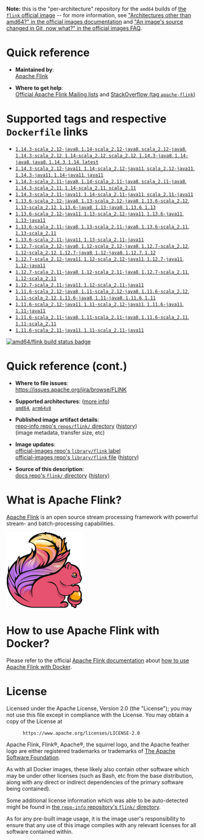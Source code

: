 <!--

********************************************************************************

WARNING:

    DO NOT EDIT "flink/README.md"

    IT IS AUTO-GENERATED

    (from the other files in "flink/" combined with a set of templates)

********************************************************************************

-->

**Note:** this is the "per-architecture" repository for the `amd64` builds of [the `flink` official image](https://hub.docker.com/_/flink) -- for more information, see ["Architectures other than amd64?" in the official images documentation](https://github.com/docker-library/official-images#architectures-other-than-amd64) and ["An image's source changed in Git, now what?" in the official images FAQ](https://github.com/docker-library/faq#an-images-source-changed-in-git-now-what).

# Quick reference

-	**Maintained by**:  
	[Apache Flink](https://flink.apache.org/community.html#people)

-	**Where to get help**:  
	[Official Apache Flink Mailing lists](https://flink.apache.org/community.html#mailing-lists) and [StackOverflow (tag `apache-flink`)](https://stackoverflow.com/questions/tagged/apache-flink)

# Supported tags and respective `Dockerfile` links

-	[`1.14.3-scala_2.12-java8`, `1.14-scala_2.12-java8`, `scala_2.12-java8`, `1.14.3-scala_2.12`, `1.14-scala_2.12`, `scala_2.12`, `1.14.3-java8`, `1.14-java8`, `java8`, `1.14.3`, `1.14`, `latest`](https://github.com/apache/flink-docker/blob/312e9af1313817d78e18c9d5b6dbdff3c4e408d5/1.14/scala_2.12-java8-debian/Dockerfile)
-	[`1.14.3-scala_2.12-java11`, `1.14-scala_2.12-java11`, `scala_2.12-java11`, `1.14.3-java11`, `1.14-java11`, `java11`](https://github.com/apache/flink-docker/blob/312e9af1313817d78e18c9d5b6dbdff3c4e408d5/1.14/scala_2.12-java11-debian/Dockerfile)
-	[`1.14.3-scala_2.11-java8`, `1.14-scala_2.11-java8`, `scala_2.11-java8`, `1.14.3-scala_2.11`, `1.14-scala_2.11`, `scala_2.11`](https://github.com/apache/flink-docker/blob/312e9af1313817d78e18c9d5b6dbdff3c4e408d5/1.14/scala_2.11-java8-debian/Dockerfile)
-	[`1.14.3-scala_2.11-java11`, `1.14-scala_2.11-java11`, `scala_2.11-java11`](https://github.com/apache/flink-docker/blob/312e9af1313817d78e18c9d5b6dbdff3c4e408d5/1.14/scala_2.11-java11-debian/Dockerfile)
-	[`1.13.6-scala_2.12-java8`, `1.13-scala_2.12-java8`, `1.13.6-scala_2.12`, `1.13-scala_2.12`, `1.13.6-java8`, `1.13-java8`, `1.13.6`, `1.13`](https://github.com/apache/flink-docker/blob/3dd2ef7d59ff91800fc82be1f0f04b01db9080bf/1.13/scala_2.12-java8-debian/Dockerfile)
-	[`1.13.6-scala_2.12-java11`, `1.13-scala_2.12-java11`, `1.13.6-java11`, `1.13-java11`](https://github.com/apache/flink-docker/blob/3dd2ef7d59ff91800fc82be1f0f04b01db9080bf/1.13/scala_2.12-java11-debian/Dockerfile)
-	[`1.13.6-scala_2.11-java8`, `1.13-scala_2.11-java8`, `1.13.6-scala_2.11`, `1.13-scala_2.11`](https://github.com/apache/flink-docker/blob/3dd2ef7d59ff91800fc82be1f0f04b01db9080bf/1.13/scala_2.11-java8-debian/Dockerfile)
-	[`1.13.6-scala_2.11-java11`, `1.13-scala_2.11-java11`](https://github.com/apache/flink-docker/blob/3dd2ef7d59ff91800fc82be1f0f04b01db9080bf/1.13/scala_2.11-java11-debian/Dockerfile)
-	[`1.12.7-scala_2.12-java8`, `1.12-scala_2.12-java8`, `1.12.7-scala_2.12`, `1.12-scala_2.12`, `1.12.7-java8`, `1.12-java8`, `1.12.7`, `1.12`](https://github.com/apache/flink-docker/blob/79bcbe515597ed4639da10709742cdcbe331fbc3/1.12/scala_2.12-java8-debian/Dockerfile)
-	[`1.12.7-scala_2.12-java11`, `1.12-scala_2.12-java11`, `1.12.7-java11`, `1.12-java11`](https://github.com/apache/flink-docker/blob/79bcbe515597ed4639da10709742cdcbe331fbc3/1.12/scala_2.12-java11-debian/Dockerfile)
-	[`1.12.7-scala_2.11-java8`, `1.12-scala_2.11-java8`, `1.12.7-scala_2.11`, `1.12-scala_2.11`](https://github.com/apache/flink-docker/blob/79bcbe515597ed4639da10709742cdcbe331fbc3/1.12/scala_2.11-java8-debian/Dockerfile)
-	[`1.12.7-scala_2.11-java11`, `1.12-scala_2.11-java11`](https://github.com/apache/flink-docker/blob/79bcbe515597ed4639da10709742cdcbe331fbc3/1.12/scala_2.11-java11-debian/Dockerfile)
-	[`1.11.6-scala_2.12-java8`, `1.11-scala_2.12-java8`, `1.11.6-scala_2.12`, `1.11-scala_2.12`, `1.11.6-java8`, `1.11-java8`, `1.11.6`, `1.11`](https://github.com/apache/flink-docker/blob/79bcbe515597ed4639da10709742cdcbe331fbc3/1.11/scala_2.12-java8-debian/Dockerfile)
-	[`1.11.6-scala_2.12-java11`, `1.11-scala_2.12-java11`, `1.11.6-java11`, `1.11-java11`](https://github.com/apache/flink-docker/blob/79bcbe515597ed4639da10709742cdcbe331fbc3/1.11/scala_2.12-java11-debian/Dockerfile)
-	[`1.11.6-scala_2.11-java8`, `1.11-scala_2.11-java8`, `1.11.6-scala_2.11`, `1.11-scala_2.11`](https://github.com/apache/flink-docker/blob/79bcbe515597ed4639da10709742cdcbe331fbc3/1.11/scala_2.11-java8-debian/Dockerfile)
-	[`1.11.6-scala_2.11-java11`, `1.11-scala_2.11-java11`](https://github.com/apache/flink-docker/blob/79bcbe515597ed4639da10709742cdcbe331fbc3/1.11/scala_2.11-java11-debian/Dockerfile)

[![amd64/flink build status badge](https://img.shields.io/jenkins/s/https/doi-janky.infosiftr.net/job/multiarch/job/amd64/job/flink.svg?label=amd64/flink%20%20build%20job)](https://doi-janky.infosiftr.net/job/multiarch/job/amd64/job/flink/)

# Quick reference (cont.)

-	**Where to file issues**:  
	https://issues.apache.org/jira/browse/FLINK

-	**Supported architectures**: ([more info](https://github.com/docker-library/official-images#architectures-other-than-amd64))  
	[`amd64`](https://hub.docker.com/r/amd64/flink/), [`arm64v8`](https://hub.docker.com/r/arm64v8/flink/)

-	**Published image artifact details**:  
	[repo-info repo's `repos/flink/` directory](https://github.com/docker-library/repo-info/blob/master/repos/flink) ([history](https://github.com/docker-library/repo-info/commits/master/repos/flink))  
	(image metadata, transfer size, etc)

-	**Image updates**:  
	[official-images repo's `library/flink` label](https://github.com/docker-library/official-images/issues?q=label%3Alibrary%2Fflink)  
	[official-images repo's `library/flink` file](https://github.com/docker-library/official-images/blob/master/library/flink) ([history](https://github.com/docker-library/official-images/commits/master/library/flink))

-	**Source of this description**:  
	[docs repo's `flink/` directory](https://github.com/docker-library/docs/tree/master/flink) ([history](https://github.com/docker-library/docs/commits/master/flink))

# What is Apache Flink?

[Apache Flink](https://flink.apache.org/) is an open source stream processing framework with powerful stream- and batch-processing capabilities.

![logo](https://raw.githubusercontent.com/docker-library/docs/71398f44551617e3934a86b4b7a3c770ae093b59/flink/logo.png)

# How to use Apache Flink with Docker?

Please refer to the official [Apache Flink documentation](https://ci.apache.org/projects/flink/flink-docs-master/) about [how to use Apache Flink with Docker](https://ci.apache.org/projects/flink/flink-docs-master/ops/deployment/docker.html).

# License

Licensed under the Apache License, Version 2.0 (the "License"); you may not use this file except in compliance with the License. You may obtain a copy of the License at

	      https://www.apache.org/licenses/LICENSE-2.0

Apache Flink, Flink®, Apache®, the squirrel logo, and the Apache feather logo are either registered trademarks or trademarks of [The Apache Software Foundation](https://apache.org/).

As with all Docker images, these likely also contain other software which may be under other licenses (such as Bash, etc from the base distribution, along with any direct or indirect dependencies of the primary software being contained).

Some additional license information which was able to be auto-detected might be found in [the `repo-info` repository's `flink/` directory](https://github.com/docker-library/repo-info/tree/master/repos/flink).

As for any pre-built image usage, it is the image user's responsibility to ensure that any use of this image complies with any relevant licenses for all software contained within.
